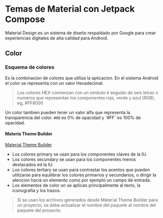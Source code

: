 # Temas de Material con Jetpack Compose

Material Design es un sistema de diseño respaldado por Google para crear experiencias digitales de
alta calidad para Android.

## Color

### Esquema de colores

Es la combinacion de colores que utiliza la aplicacion. En el sistema Android el color se representa
con un valor Hexadecimal.

> Los colores HEX comienzan con un simbolo `#` seguido de seis letras o numeros que representan los
> componentes rojo, verde y azul (RGB), eg, #FF8000

Un color tambien pueden tener un valor alfa que representa la transparencia del color. `#00` es 0%
de opacidad y `#FF``es 100% de opacidad.

#### Materia Theme Builder

[Material Theme Builder](https://m3.material.io/theme-builder#/custom)

- Los colores primary se usan para los componentes claves de la IU.
- Los colores secundary se usan para los componentes menos destacados ed la IU.
- Los colores tertiary se usan para contrastar los acentos que pueden utilizarse para equilibrar los
  colores primarios y secundarios, o dirigir la atencion hacia un elemento como por ejemplo un campo
  de entrada.
- Los elementos de color on se aplican principalmente al texto, la iconografia y los trazos.

> Si se usan los archivos generados desde Material Theme Builder para un proyecto, se debe
> actualizar el nombre del paquete al nombre del paquete del proyecto.